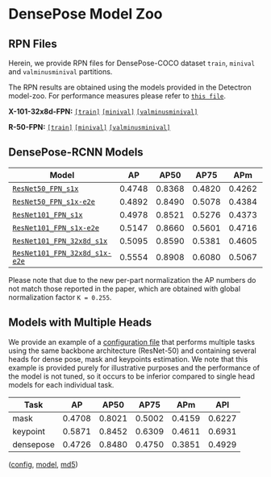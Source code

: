 # DensePose Model Zoo

## RPN Files
Herein, we provide RPN files for DensePose-COCO dataset `train`, `minival` and `valminusminival` partitions.

The RPN results are obtained using the models provided in the Detectron model-zoo. For performance measures please refer to [`this file`](https://github.com/facebookresearch/Detectron/blob/master/MODEL_ZOO.md#person-specific-rpn-baselines).

**X-101-32x8d-FPN:** [`[train]`](https://s3.amazonaws.com/densepose/DensePose-RPN-train_X-101-32x8d-FPN.pkl) [`[minival]`](https://s3.amazonaws.com/densepose/DensePose-RPN-minival_X-101-32x8d-FPN.pkl) [`[valminusminival]`](https://s3.amazonaws.com/densepose/DensePose-RPN-valminusminival_X-101-32x8d-FPN.pkl)

**R-50-FPN:** [`[train]`](https://s3.amazonaws.com/densepose/DensePose-RPN-train_fpn_resnet50.pkl) [`[minival]`](https://s3.amazonaws.com/densepose/DensePose-RPN-minival_fpn_resnet50.pkl) [`[valminusminival]`](https://s3.amazonaws.com/densepose/DensePose-RPN-valminusminival_fpn_resnet50.pkl)

## DensePose-RCNN Models

| Model | AP  |  AP50 | AP75  | APm  |APl |
|-----|-----|---    |---    |---   |--- |
| [`ResNet50_FPN_s1x`](https://s3.amazonaws.com/densepose/DensePose_ResNet50_FPN_s1x.pkl)| 0.4748 |0.8368|0.4820 |0.4262|0.4948|
| [`ResNet50_FPN_s1x-e2e`](https://s3.amazonaws.com/densepose/DensePose_ResNet50_FPN_s1x-e2e.pkl)|0.4892 |0.8490|0.5078| 0.4384|0.5059|
| [`ResNet101_FPN_s1x`](https://s3.amazonaws.com/densepose/DensePose_ResNet101_FPN_s1x.pkl)|0.4978| 0.8521|0.5276 |0.4373|0.5164|
| [`ResNet101_FPN_s1x-e2e`](https://s3.amazonaws.com/densepose/DensePose_ResNet101_FPN_s1x-e2e.pkl)|0.5147 |0.8660|0.5601 |0.4716|0.5291|
| [`ResNet101_FPN_32x8d_s1x`](https://s3.amazonaws.com/densepose/DensePose_ResNet101_FPN_32x8d_s1x.pkl)|0.5095 | 0.8590|0.5381 |0.4605|0.5272|
| [`ResNet101_FPN_32x8d_s1x-e2e`](https://s3.amazonaws.com/densepose/DensePose_ResNet101_FPN_32x8d_s1x-e2e.pkl)|0.5554 | 0.8908|0.6080 |0.5067|0.5676|

Please note that due to the new per-part normalization the AP numbers do not match those reported in the paper, which are obtained with global normalization factor `K = 0.255`.

## Models with Multiple Heads

We provide an example of a
[configuration file](configs/DensePoseKeyPointsMask_ResNet50_FPN_s1x-e2e.yaml)
that performs multiple tasks
using the same backbone architecture (ResNet-50) and containing several
heads for dense pose, mask and keypoints estimation. We note that this
example is provided purely for illustrative purposes and the performance
of the model is not tuned, so it occurs to be inferior compared to single
head models for each individual task.

| Task | AP  |  AP50 | AP75  | APm  |APl |
|-----|-----|---    |---    |---   |--- |
| mask | 0.4708 | 0.8021 | 0.5002 | 0.4159 | 0.6227 |
| keypoint | 0.5871 | 0.8452 | 0.6309 | 0.4611 | 0.6931 |
| densepose | 0.4726 | 0.8480 | 0.4750 | 0.3851 | 0.4929 |

([config](configs/DensePoseKeyPointsMask_ResNet50_FPN_s1x-e2e.yaml),
[model](https://s3.amazonaws.com/densepose/DensePoseKeyPointsMask_ResNet50_FPN_s1x-e2e.pkl),
[md5](https://s3.amazonaws.com/densepose/DensePoseKeyPointsMask_ResNet50_FPN_s1x-e2e.md5))
